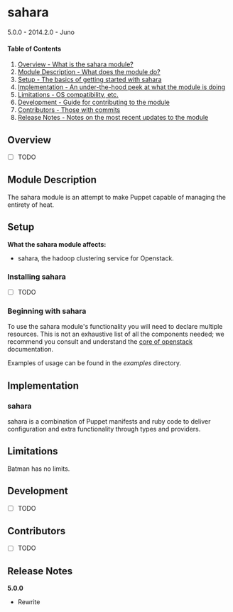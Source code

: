 sahara
======

5.0.0 - 2014.2.0 - Juno

#### Table of Contents

1. [Overview - What is the sahara module?](#overview)
2. [Module Description - What does the module do?](#module-description)
3. [Setup - The basics of getting started with sahara](#setup)
4. [Implementation - An under-the-hood peek at what the module is doing](#implementation)
5. [Limitations - OS compatibility, etc.](#limitations)
6. [Development - Guide for contributing to the module](#development)
7. [Contributors - Those with commits](#contributors)
8. [Release Notes - Notes on the most recent updates to the module](#release-notes)

Overview
--------

- [ ] TODO

Module Description
------------------

The sahara module is an attempt to make Puppet capable of managing the
entirety of heat.

Setup
-----

**What the sahara module affects:**

* sahara, the hadoop clustering service for Openstack.

### Installing sahara

- [ ] TODO

### Beginning with sahara

To use the sahara module's functionality you will need to declare multiple
resources.  This is not an exhaustive list of all the components needed; we
recommend you consult and understand the
[core of openstack](http://docs.openstack.org) documentation.

Examples of usage can be found in the *examples* directory.

Implementation
--------------

### sahara

sahara is a combination of Puppet manifests and ruby code to deliver
configuration and extra functionality through types and providers.

Limitations
-----------

Batman has no limits.

Development
-----------

- [ ] TODO

Contributors
------------

- [ ] TODO

Release Notes
-------------

**5.0.0**

* Rewrite
